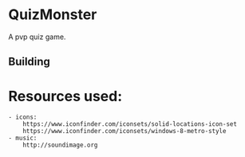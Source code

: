 # QuizMonster
A pvp quiz game.

## Building

# Resources used:

    - icons:
        https://www.iconfinder.com/iconsets/solid-locations-icon-set
        https://www.iconfinder.com/iconsets/windows-8-metro-style
    - music:
        http://soundimage.org